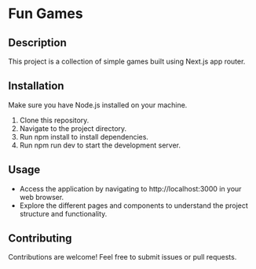 # Fun Games

## Description
This project is a collection of simple games built using Next.js app router.

## Installation
Make sure you have Node.js installed on your machine.
1. Clone this repository.
2. Navigate to the project directory.
3. Run npm install to install dependencies.
4. Run npm run dev to start the development server.
## Usage
- Access the application by navigating to http://localhost:3000 in your web browser.
- Explore the different pages and components to understand the project structure and functionality.
## Contributing
Contributions are welcome! Feel free to submit issues or pull requests.
